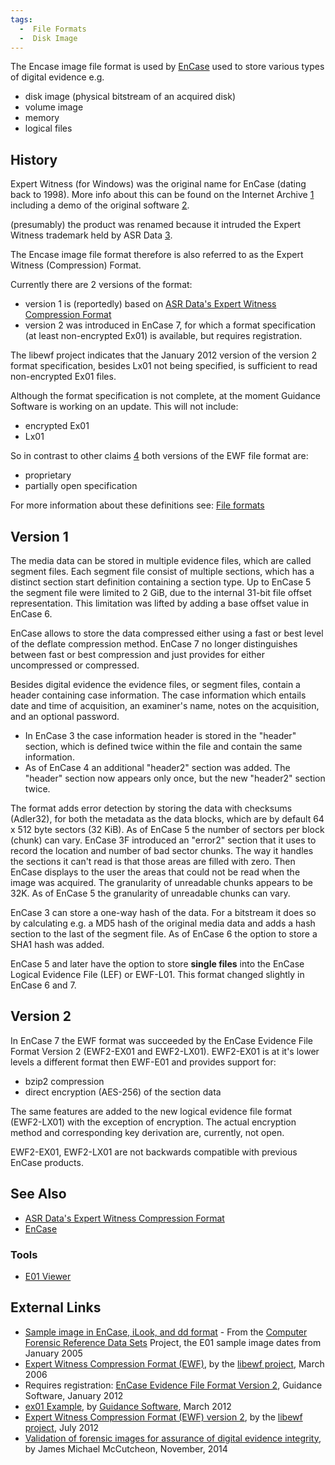 ```yaml
---
tags:
  -  File Formats
  -  Disk Image
---
```

The Encase image file format is used by [EnCase](encase.md) used
to store various types of digital evidence e.g.

- disk image (physical bitstream of an acquired disk)
- volume image
- memory
- logical files

## History

Expert Witness (for Windows) was the original name for EnCase (dating
back to 1998). More info about this can be found on the Internet Archive
[1](http://web.archive.org/web/19980504153628/http://guidancesoftware.com/)
including a demo of the original software
[2](http://web.archive.org/web/19980504153759/http://guidancesoftware.com/data/ewsetup.exe).

(presumably) the product was renamed because it intruded the Expert
Witness trademark held by ASR Data
[3](http://www.asrdata.com/wp-content/themes/asr/pdf/ruling.pdf).

The Encase image file format therefore is also referred to as the Expert
Witness (Compression) Format.

Currently there are 2 versions of the format:

- version 1 is (reportedly) based on [ASR Data's Expert Witness
  Compression
  Format](asr_data's_expert_witness_compression_format.md)
- version 2 was introduced in EnCase 7, for which a format specification
  (at least non-encrypted Ex01) is available, but requires registration.

The libewf project indicates that the January 2012 version of the
version 2 format specification, besides Lx01 not being specified, is
sufficient to read non-encrypted Ex01 files.

Although the format specification is not complete, at the moment
Guidance Software is working on an update. This will not include:

- encrypted Ex01
- Lx01

So in contrast to other claims
[4](http://tech.groups.yahoo.com/group/linux_forensics/message/3555)
both versions of the EWF file format are:

- proprietary
- partially open specification

For more information about these definitions see: [File formats](file_formats.md)

## Version 1

The media data can be stored in multiple evidence files, which are
called segment files. Each segment file consist of multiple sections,
which has a distinct section start definition containing a section type.
Up to EnCase 5 the segment file were limited to 2 GiB, due to the
internal 31-bit file offset representation. This limitation was lifted
by adding a base offset value in EnCase 6.

EnCase allows to store the data compressed either using a fast or best
level of the deflate compression method. EnCase 7 no longer
distinguishes between fast or best compression and just provides for
either uncompressed or compressed.

Besides digital evidence the evidence files, or segment files, contain a
header containing case information. The case information which entails
date and time of acquisition, an examiner's name, notes on the
acquisition, and an optional password.

- In EnCase 3 the case information header is stored in the "header"
  section, which is defined twice within the file and contain the same
  information.
- As of EnCase 4 an additional "header2" section was added. The "header"
  section now appears only once, but the new "header2" section twice.

The format adds error detection by storing the data with checksums
(Adler32), for both the metadata as the data blocks, which are by
default 64 x 512 byte sectors (32 KiB). As of EnCase 5 the number of
sectors per block (chunk) can vary. EnCase 3F introduced an "error2"
section that it uses to record the location and number of bad sector
chunks. The way it handles the sections it can't read is that those
areas are filled with zero. Then EnCase displays to the user the areas
that could not be read when the image was acquired. The granularity of
unreadable chunks appears to be 32K. As of EnCase 5 the granularity of
unreadable chunks can vary.

EnCase 3 can store a one-way hash of the data. For a bitstream it does
so by calculating e.g. a MD5 hash of the original media data and adds a
hash section to the last of the segment file. As of EnCase 6 the option
to store a SHA1 hash was added.

EnCase 5 and later have the option to store **single files** into the
EnCase Logical Evidence File (LEF) or EWF-L01. This format changed
slightly in EnCase 6 and 7.

## Version 2

In EnCase 7 the EWF format was succeeded by the EnCase Evidence File
Format Version 2 (EWF2-EX01 and EWF2-LX01). EWF2-EX01 is at it's lower
levels a different format then EWF-E01 and provides support for:

- bzip2 compression
- direct encryption (AES-256) of the section data

The same features are added to the new logical evidence file format
(EWF2-LX01) with the exception of encryption. The actual encryption
method and corresponding key derivation are, currently, not open.

EWF2-EX01, EWF2-LX01 are not backwards compatible with previous EnCase
products.

## See Also

- [ASR Data's Expert Witness Compression Format](asr_data's_expert_witness_compression_format.md)
- [EnCase](encase.md)

### Tools

- [E01 Viewer](e01_viewer.md)

## External Links

- [Sample image in EnCase, iLook, and dd
  format](http://www.cfreds.nist.gov/v2/Basic_Mac_Image.html) - From the [Computer Forensic Reference Data Sets](computer_forensic_reference_data_sets.md) Project, the
  E01 sample image dates from January 2005
- [Expert Witness Compression Format
  (EWF)](https://googledrive.com/host/0B3fBvzttpiiSMTdoaVExWWNsRjg/Expert%20Witness%20Compression%20Format%20(EWF).pdf),
  by the [libewf project](libewf.md), March 2006
- Requires registration: [EnCase Evidence File Format Version
  2](https://www.guidancesoftware.com/resources/Pages/doclib/Document-Library/EnCase-Evidence-File-Format-Version-2.aspx),
  Guidance Software, January 2012
- [ex01
  Example](http://www.guidancesoftware.com/Document.aspx?did=1000019161),
  by [Guidance Software](guidance_software.md), March 2012
- [Expert Witness Compression Format (EWF) version
  2](https://googledrive.com/host/0B3fBvzttpiiSMTdoaVExWWNsRjg/Expert%20Witness%20Compression%20Format%202%20(EWF2).pdf),
  by the [libewf project](libewf.md), July 2012
- [Validation of forensic images for assurance of digital evidence
  integrity](http://researchrepository.murdoch.edu.au/24962/1/whole.pdf),
  by James Michael McCutcheon, November, 2014